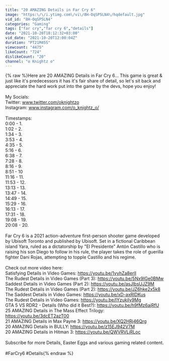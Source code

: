 ```yaml
---
title: "20 AMAZING Details in Far Cry 6"
image: "https:\/\/i.ytimg.com\/vi\/8H-OqSP5LN4\/hqdefault.jpg"
vid_id: "8H-OqSP5LN4"
categories: "Gaming"
tags: ["far cry","far cry 6","details"]
date: "2021-10-20T18:12:32+03:00"
vid_date: "2021-10-20T12:00:04Z"
duration: "PT21M45S"
viewcount: "4475"
likeCount: "724"
dislikeCount: "20"
channel: "o Knightz o"
---
```

{% raw %}Here are 20 AMAZING Details in Far Cry 6... This game is great &amp; just like it's predecessors it has it's fair share of detail, so let's sit back and appreciate the hard work put into the game by the devs, hope you enjoy!<br /><br />My Socials:<br />Twitter: www.twitter.com/oknightzo<br />Instagram: www.instagram.com/o_knightz_o/<br /><br />Timestamps:<br />0:00 - 1.<br />1:02 - 2.<br />1:34 - 3.<br />3:53 - 4.<br />4:35 - 5.<br />5:16 - 6.<br />6:38 - 7.<br />7:28 - 8.<br />8:16 - 9.<br />8:51 - 10<br />11:16 - 11.<br />11:53 - 12.<br />13:13 - 13.<br />13:47 - 14.<br />14:49 - 15.<br />15:29 - 16.<br />16:13 - 17.<br />17:31 - 18.<br />19:08 - 19.<br />20:08 - 20.<br /><br />Far Cry 6 is a 2021 action-adventure first-person shooter game developed by Ubisoft Toronto and published by Ubisoft. Set in a fictional Caribbean island Yara, ruled as a dictatorship by &quot;El Presidente&quot; Antón Castillo who is raising his son Diego to follow in his rule, the player takes the role of guerilla fighter Dani Rojas, attempting to topple Castillo and his regime.<br /><br />Check out more video here:<br />Satisfying Details in Video Games: <a rel="nofollow" target="blank" href="https://youtu.be/1vyhZa8erlI">https://youtu.be/1vyhZa8erlI</a><br />The Rudest Details in Video Games (Part 3): <a rel="nofollow" target="blank" href="https://youtu.be/5Nx9IGe0BMw">https://youtu.be/5Nx9IGe0BMw</a><br />Saddest Details in Video Games (Part 2): <a rel="nofollow" target="blank" href="https://youtu.be/asJlbsUJZ9M">https://youtu.be/asJlbsUJZ9M</a><br />The Rudest Details in Video Games (Part 2): <a rel="nofollow" target="blank" href="https://youtu.be/JZ6hke2x5k8">https://youtu.be/JZ6hke2x5k8</a><br />The Saddest Details in Video Games: <a rel="nofollow" target="blank" href="https://youtu.be/xD-axRIDKus">https://youtu.be/xD-axRIDKus</a><br />The Rudest Details in Video Games: <a rel="nofollow" target="blank" href="https://youtu.be/IYzukily9Mg">https://youtu.be/IYzukily9Mg</a><br />GTA 5 VS RDR2 - Details (Who did it Best?): <a rel="nofollow" target="blank" href="https://youtu.be/h9fMz6ajRfU">https://youtu.be/h9fMz6ajRfU</a><br />25 AMAZING Details in The Mass Effect Trilogy: <a rel="nofollow" target="blank" href="https://youtu.be/3dcET2azT00">https://youtu.be/3dcET2azT00</a><br />21 AMAZING Details in Max Payne 3: <a rel="nofollow" target="blank" href="https://youtu.be/XQ2HRj46Qrg">https://youtu.be/XQ2HRj46Qrg</a><br />20 AMAZING Details in BULLY: <a rel="nofollow" target="blank" href="https://youtu.be/z15EJ942V7M">https://youtu.be/z15EJ942V7M</a><br />20 AMAZING Details in Hitman 3: <a rel="nofollow" target="blank" href="https://youtu.be/QWVRVLjRLoc">https://youtu.be/QWVRVLjRLoc</a><br /><br />Subscribe for more Details, Easter Eggs and various gaming related content.<br /><br />#FarCry6 #Details{% endraw %}
